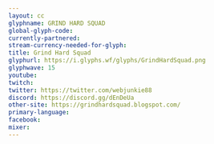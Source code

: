 ```yaml
---
layout: cc
glyphname: GRIND HARD SQUAD
global-glyph-code: 
currently-partnered: 
stream-currency-needed-for-glyph: 
title: Grind Hard Squad
glyphurl: https://i.glyphs.wf/glyphs/GrindHardSquad.png
glyphwave: 15
youtube: 
twitch: 
twitter: https://twitter.com/webjunkie88
discord: https://discord.gg/dEnDeUa
other-site: https://grindhardsquad.blogspot.com/
primary-language: 
facebook: 
mixer: 
---
```


